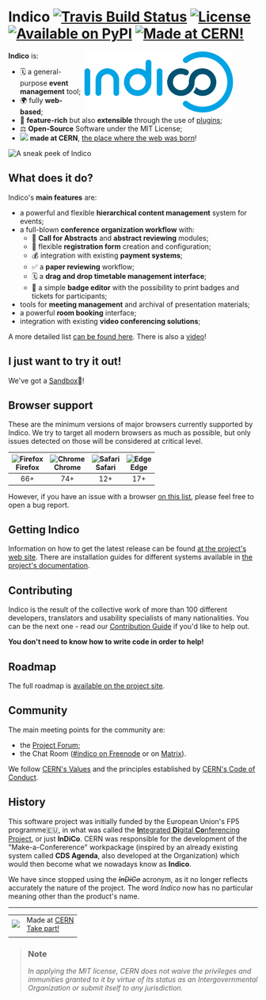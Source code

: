 # Indico [![Travis Build Status](https://travis-ci.org/indico/indico.svg?branch=master)](https://travis-ci.org/indico/indico) [![License](https://img.shields.io/github/license/indico/indico.svg)](https://github.com/indico/indico/blob/master/LICENSE) [![Available on PyPI](https://img.shields.io/pypi/v/indico.svg)](https://pypi.python.org/pypi/indico/) [![Made at CERN!](https://img.shields.io/badge/CERN-Open%20Source-%232980b9.svg)](https://home.cern)

<img src="https://github.com/indico/indico/raw/master/indico/web/static/images/logo_indico.png"
     align="right"
     width="300"
     style="width: 300px; float: right; margin-right: 50px;">

**Indico** is:
 * 🗓 a general-purpose **event management** tool;
 * 🌍 fully **web-based**;
 * 🧩 **feature-rich** but also **extensible** through the use of [plugins](https://docs.getindico.io/en/stable/plugins/);
 * ⚖️ **Open-Source** Software under the MIT License;
 * <img src="https://design-guidelines.web.cern.ch/sites/design-guidelines.web.cern.ch/files/u6/CERN-logo.jpg" width="20"> **made at CERN**, [the place where the web was born](https://home.cern/science/computing/birth-web)!

![A sneak peek of Indico](https://raw.githubusercontent.com/pferreir/indico/new-readme/sneakpeek.gif)

## What does it do?
Indico's **main features** are:
 * a powerful and flexible **hierarchical content management** system for events;
 * a full-blown **conference organization workflow** with:
   - 📢 **Call for Abstracts** and **abstract reviewing** modules;
   - 📝 flexible **registration form** creation and configuration;
   - 💰 integration with existing **payment systems**;
   - ✅ a **paper reviewing** workflow;
   - 🗓 a **drag and drop timetable management interface**;
   - 🎫 a simple **badge editor** with the possibility to print badges and tickets for participants;
 * tools for **meeting management** and archival of presentation materials;
 * a powerful **room booking** interface;
 * integration with existing **video conferencing solutions**;

A more detailed list [can be found here](https://getindico.io/features/). There is also a [video](https://www.youtube.com/watch?v=yo8rgg9dOcc)!

## I just want to try it out!

We've got a [Sandbox](https://sandbox.getindico.io)🧪!

## Browser support

These are the minimum versions of major browsers currently supported by Indico. We try to target all modern browsers as
much as possible, but only issues detected on those will be considered at critical level.

<!-- BROWSERS - this is all machine-generated! Don't change it. -->
| <img src="https://raw.githubusercontent.com/alrra/browser-logos/master/src/firefox/firefox_48x48.png" alt="Firefox" width="24px" height="24px" /><br>Firefox | <img src="https://raw.githubusercontent.com/alrra/browser-logos/master/src/chrome/chrome_48x48.png" alt="Chrome" width="24px" height="24px" /><br>Chrome | <img src="https://raw.githubusercontent.com/alrra/browser-logos/master/src/safari/safari_48x48.png" alt="Safari" width="24px" height="24px" /><br>Safari | <img src="https://raw.githubusercontent.com/alrra/browser-logos/master/src/edge/edge_48x48.png" alt="Edge" width="24px" height="24px" /><br>Edge |
|:---------:|:---------:|:---------:|:---------:|
| 66+ | 74+ | 12+ | 17+ |

However, if you have an issue with a browser [on this list](https://browserl.ist/?q=and_chr%2074%2C%20and_ff%2067%2C%20chrome%2075%2C%20chrome%2074%2C%20chrome%2073%2C%20edge%2018%2C%20edge%2017%2C%20firefox%2067%2C%20firefox%2066%2C%20firefox%2060%2C%20ios_saf%2012.2%2C%20safari%2012.1%2C%20safari%2012%2C%20samsung%209.2), please feel free to open a bug report.
<!-- ENDBROWSERS -->

## Getting Indico

Information on how to get the latest release can be found [at the project's web site](https://getindico.io/getting-started/).
There are installation guides for different systems available in [the project's documentation](https://docs.getindico.io/en/stable/installation/).

## Contributing

Indico is the result of the collective work of more than 100 different developers, translators and usability
specialists of many nationalities. You can be the next one - read our
[Contribution Guide](https://github.com/indico/indico/blob/master/CONTRIBUTING.md) if you'd like to help out.

**You don't need to know how to write code in order to help!**

## Roadmap

The full roadmap is [available on the project site](https://getindico.io/roadmap/).

## Community

The main meeting points for the community are:
 * the [Project Forum](https://talk.getindico.io);
 * the Chat Room
([#indico on Freenode](https://webchat.freenode.net/?channels=indico) or on [Matrix](https://riot.im/app/#/room/#indico:matrix.org)).

We follow [CERN's Values](https://hr-dep.web.cern.ch/content/cern-values-0) and the principles established by
[CERN's Code of Conduct](https://hr-dep.web.cern.ch/content/code-of-conduct).

## History

This software project was initially funded by the European Union's FP5 programme🇪🇺, in what was called the [**In**tegrated **Di**gital **Co**nferencing Project](https://cordis.europa.eu/project/rcn/61849/factsheet/en), or just **InDiCo**. CERN was responsible for the development of the "Make-a-Confererence" workpackage (inspired by an already existing system called **CDS Agenda**, also developed at the Organization) which would then become what we nowadays know as **Indico**.

We have since stopped using the ~~*InDiCo*~~ acronym, as it no longer reflects accurately the nature of the project. The word *Indico* now has no particular meaning other than the product's name.


---


|||
|-|-|
|<a href="https://home.cern"><img src="https://design-guidelines.web.cern.ch/sites/design-guidelines.web.cern.ch/files/u6/CERN-logo.jpg" width="64"></a>|Made at [CERN](https://home.cern)<br>[Take part!](https://careers.cern/)|
|||

> ### Note
>
> *In applying the MIT license, CERN does not waive the privileges and immunities
> granted to it by virtue of its status as an Intergovernmental Organization
> or submit itself to any jurisdiction.*
